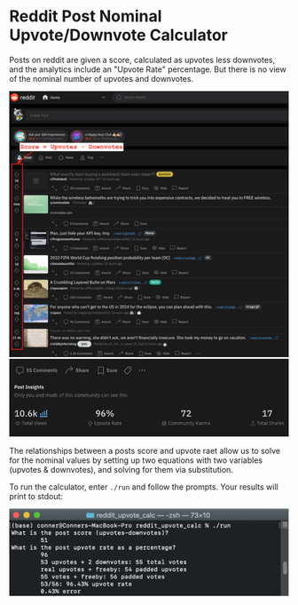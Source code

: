 # Reddit Post Nominal Upvote/Downvote Calculator
 
Posts on reddit are given a score, calculated as upvotes less downvotes, and the analytics include an "Upvote Rate" percentage.  But there is no view of the nominal number of upvotes and downvotes.

![alt text](https://github.com/conner-mcnicholas/reddit_upvote_calc/blob/main/score.png?raw=true)
![alt text](https://github.com/conner-mcnicholas/reddit_upvote_calc/blob/main/uprate.png?raw=true)

The relationships between a posts score and upvote raet  allow us to solve for the nominal values by setting up two equations with two variables (upvotes & downvotes), and solving for them via substitution.

To run the calculator, enter `./run` and follow the prompts.  Your results will print to stdout:

![alt text](https://github.com/conner-mcnicholas/reddit_upvote_calc/blob/main/run.png?raw=true)
